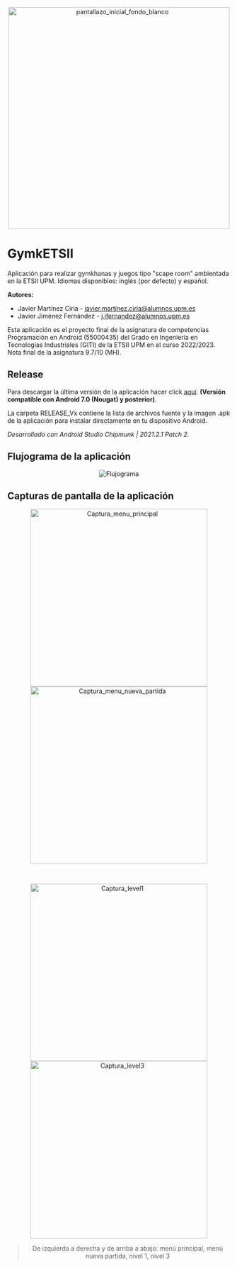<p align="center">
<img alt="pantallazo_inicial_fondo_blanco" src="https://github.com/user-attachments/assets/1c0a8e2f-8f73-42c1-9746-20eb360d11ba" width="500"> 
</p>

# GymkETSII

Aplicación para realizar gymkhanas y juegos tipo "scape room" ambientada en la ETSII UPM. Idiomas disponibles:  inglés (por defecto) y español.

**Autores:**
- Javier Martínez Ciria - javier.martinez.ciria@alumnos.upm.es
- Javier Jiménez Fernández - j.jfernandez@alumnos.upm.es

Esta aplicación es el proyecto final de la asignatura de competencias Programación en Android (55000435) del Grado en Ingeniería en Tecnologías Industriales (GITI) de la ETSII UPM en el curso 2022/2023. Nota final de la asignatura 9.7/10 (MH).


## Release
Para descargar la última versión de la aplicación hacer click [aquí](https://github.com/javierjimenezfernandez/GymkETSII/releases/tag/GymkETSII_RELEASE_V1). **(Versión compatible con Android 7.0 (Nougat) y posterior)**. 

La carpeta RELEASE_Vx contiene la lista de archivos fuente y la imagen .apk de la aplicación para instalar directamente en tu dispositivo Android.

_Desarrollado con Android Studio Chipmunk | 2021.2.1 Patch 2._


## Flujograma de la aplicación

<div align="center">

![Flujograma](https://github.com/user-attachments/assets/d8cf8f13-9f2e-43a3-9272-ec54c5b41652)

</div>

## Capturas de pantalla de la aplicación

<div align="center">

<img height="400" alt="Captura_menu_principal" src="https://github.com/user-attachments/assets/b1e76a1f-5931-440a-a1c9-d9067963ce84"> 
<img height="400" alt="Captura_menu_nueva_partida" src="https://github.com/user-attachments/assets/40177af9-fa25-4642-9804-11ef7ff7b97c">

&nbsp;

<img height="400" alt="Captura_level1" src="https://github.com/user-attachments/assets/0c37a2aa-def8-48db-8e13-6425e1f63462">
<img height="400" alt="Captura_level3" src="https://github.com/user-attachments/assets/9d079d0e-fce8-4276-9f42-d1e4d54dc761">

> De izquierda a derecha y de arriba a abajo: menú principal, menú nueva partida, nivel 1, nivel 3

</div>

